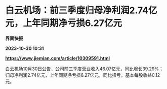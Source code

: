 # 白云机场：前三季度归母净利润2.74亿元，上年同期净亏损6.27亿元
**界面快报**

**2023-10-30 10:31**

**https://www.jiemian.com/article/10309591.html**

白云机场10月30日公告，公司前三季度营业收入46.07亿元，同比增长39.29%；归母净利润2.74亿元，上年同期净亏损6.27亿元，同比扭亏，基本每股收益0.12元。